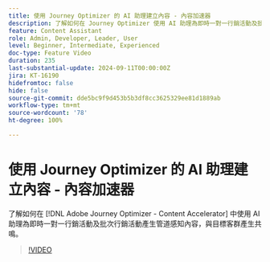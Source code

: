 ```yaml
---
title: 使用 Journey Optimizer 的 AI 助理建立內容 - 內容加速器
description: 了解如何在 Journey Optimizer 使用 AI 助理為即時一對一行銷活動及批次行銷活動產生管道感知內容，進而與目標客群產生共鳴。
feature: Content Assistant
role: Admin, Developer, Leader, User
level: Beginner, Intermediate, Experienced
doc-type: Feature Video
duration: 235
last-substantial-update: 2024-09-11T00:00:00Z
jira: KT-16190
hidefromtoc: false
hide: false
source-git-commit: dde5bc9f9d453b5b3df8cc3625329ee81d1889ab
workflow-type: tm+mt
source-wordcount: '78'
ht-degree: 100%

---
```



# 使用 Journey Optimizer 的 AI 助理建立內容 - 內容加速器

了解如何在 [!DNL Adobe Journey Optimizer - Content Accelerator] 中使用 AI 助理為即時一對一行銷活動及批次行銷活動產生管道感知內容，與目標客群產生共鳴。

>[!VIDEO](https://video.tv.adobe.com/v/3433552/?learn=on)

